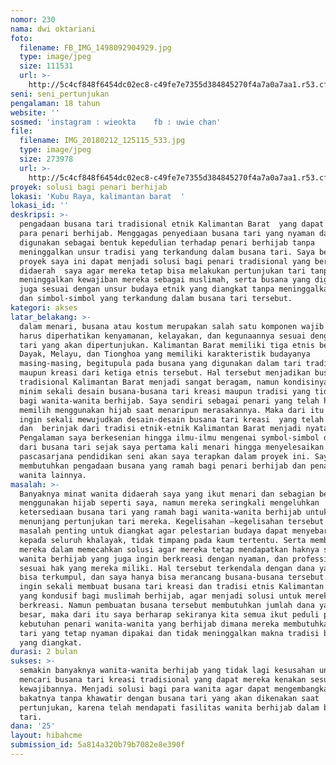 ```yaml
---
nomor: 230
nama: dwi oktariani
foto:
  filename: FB_IMG_1498092904929.jpg
  type: image/jpeg
  size: 111531
  url: >-
    http://5c4cf848f6454dc02ec8-c49fe7e7355d384845270f4a7a0a7aa1.r53.cf2.rackcdn.com/c4784ce6-b472-4a65-bc5b-41ce9a3f5dcc/FB_IMG_1498092904929.jpg
seni: seni_pertunjukan
pengalaman: 18 tahun
website: ''
sosmed: 'instagram : wieokta    fb : uwie chan'
file:
  filename: IMG_20180212_125115_533.jpg
  type: image/jpeg
  size: 273978
  url: >-
    http://5c4cf848f6454dc02ec8-c49fe7e7355d384845270f4a7a0a7aa1.r53.cf2.rackcdn.com/e70e8fdc-e715-4896-abbf-b047a884fc04/IMG_20180212_125115_533.jpg
proyek: solusi bagi penari berhijab
lokasi: 'Kubu Raya, kalimantan barat  '
lokasi_id: ''
deskripsi: >-
  pengadaan busana tari tradisional etnik Kalimantan Barat  yang dapat digunakan
  para penari berhijab. Menggagas penyediaan busana tari yang nyaman dan layak
  digunakan sebagai bentuk kepedulian terhadap penari berhijab tanpa
  meninggalkan unsur tradisi yang terkandung dalam busana tari. Saya berharap
  proyek saya ini dapat menjadi solusi bagi penari tradisional yang berhijab
  didaerah  saya agar mereka tetap bisa melakukan pertunjukan tari tanpa
  meninggalkan kewajiban mereka sebagai muslimah, serta busana yang digunakan
  juga sesuai dengan unsur budaya etnik yang diangkat tanpa meninggalkan makna
  dan simbol-simbol yang terkandung dalam busana tari tersebut. 
kategori: akses
latar_belakang: >-
  dalam menari, busana atau kostum merupakan salah satu komponen wajib yang
  harus diperhatikan kenyamanan, kelayakan, dan kegunaannya sesuai dengan karya
  tari yang akan dipertunjukan. Kalimantan Barat memiliki tiga etnis besar yaitu
  Dayak, Melayu, dan Tionghoa yang memiliki karakteristik budayanya
  masing-masing, begitupula pada busana yang digunakan dalam tari tradisional
  maupun kreasi dari ketiga etnis tersebut. Hal tersebut menjadikan busana tari
  tradisional Kalimantan Barat menjadi sangat beragam, namun kondisinya masih
  minim sekali desain busana-busana tari kreasi maupun tradisi yang tidak ramah
  bagi wanita-wanita berhijab. Saya sendiri sebagai penari yang telah hijrah dan
  memilih menggunakan hijab saat menaripun merasakannya. Maka dari itu saya
  ingin sekali mewujudkan desain-desain busana tari kreasi  yang telah saya buat
  dan  berinjak dari tradisi etnik-etnik Kalimantan Barat menjadi nyata.
  Pengalaman saya berkesenian hingga ilmu-ilmu mengenai symbol-simbol dan makna
  dari busana tari sejak saya pertama kali menari hingga menyelesaikan
  pascasarjana pendidikan seni akan saya terapkan dalam proyek ini. Saya
  membutuhkan pengadaan busana yang ramah bagi penari berhijab dan penari-penari
  wanita lainnya. 
masalah: >-
  Banyaknya minat wanita didaerah saya yang ikut menari dan sebagian besar
  menggunakan hijab seperti saya, namun mereka seringkali mengeluhkan
  ketersediaan busana tari yang ramah bagi wanita-wanita berhijab untuk
  menunjang pertunjukan tari mereka. Kegelisahan –kegelisahan tersebut menjadi
  masalah penting untuk diangkat agar pelestarian budaya dapat menyebar rata
  kepada seluruh khalayak, tidak timpang pada kaum tertentu. Serta membantu
  mereka dalam memecahkan solusi agar mereka tetap mendapatkan haknya sebagai
  wanita berhijab yang juga ingin berkreasi dengan nyaman, dan professional
  sesuai hak yang mereka miliki. Hal tersebut terkendala dengan dana yang belum
  bisa terkumpul, dan saya hanya bisa merancang busana-busana tersebut. Saya
  ingin sekali membuat busana tari kreasi dan tradisi etnis Kalimantan Barat
  yang kondusif bagi muslimah berhijab, agar menjadi solusi untuk mereka dalam
  berkreasi. Namun pembuatan busana tersebut membutuhkan jumlah dana yang cukup
  besar, maka dari itu saya berharap sekiranya kita semua ikut peduli pada
  kebutuhan penari wanita-wanita yang berhijab dimana mereka membutuhkan busana
  tari yang tetap nyaman dipakai dan tidak meninggalkan makna tradisi budaya
  yang diangkat. 
durasi: 2 bulan
sukses: >-
  semakin banyaknya wanita-wanita berhijab yang tidak lagi kesusahan untuk
  mencari busana tari kreasi tradisional yang dapat mereka kenakan sesuai dengan
  kewajibannya. Menjadi solusi bagi para wanita agar dapat mengembangkan
  bakatnya tanpa khawatir dengan busana tari yang akan dikenakan saat
  pertunjukan, karena telah mendapati fasilitas wanita berhijab dalam berkarya
  tari. 
dana: '25'
layout: hibahcme
submission_id: 5a814a320b79b7082e8e390f
---
```

